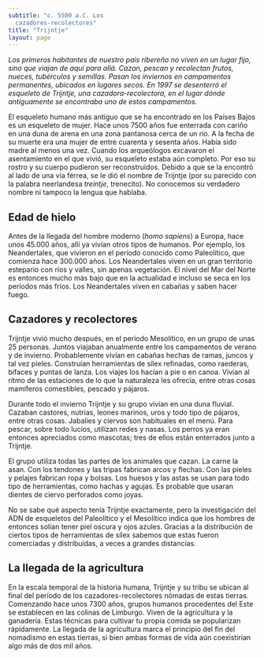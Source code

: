 ```yaml
---
subtitle: "c. 5500 a.C. Los
  cazadores-recolectores"
title: "Trijntje"
layout: page
---
```


_Los primeros habitantes de nuestro país ribereño no viven en un lugar
fijo, sino que viajan de aquí para allá. Cazan, pescan y recolectan
frutos, nueces, tubérculos y semillas. Pasan los inviernos en
campamentos permanentes, ubicados en lugares secos. En 1997 se
desenterró el esqueleto de Trijntje, una cazadora-recolectora, en el
lugar dónde antiguamente se encontraba uno de estos campamentos._

El esqueleto humano más antiguo que se ha encontrado en los Países Bajos
es un esqueleto de mujer. Hace unos 7500 años fue enterrada con cariño
en una duna de arena en una zona pantanosa cerca de un río. A la fecha
de su muerte era una mujer de entre cuarenta y sesenta años. Había sido
madre al menos una vez. Cuando los arqueólogos excavaron el asentamiento
en el que vivió, su esqueleto estaba aún completo. Por eso su rostro y
su cuerpo pudieron ser reconstruidos. Debido a que se la encontró al
lado de una vía férrea, se le dió el nombre de Trijntje (por su parecido
con la palabra neerlandesa _treintje_, trenecito). No conocemos su
verdadero nombre ni tampoco la lengua que hablaba.

## Edad de hielo

Antes de la llegada del hombre moderno (_homo sapiens_) a Europa, hace
unos 45.000 años, allí ya vivían otros tipos de humanos. Por ejemplo,
los Neandertales, que vivieron en el período conocido como Paleolítico,
que comienza hace 300.000 años. Los Neandertales viven en un gran
territorio estepario con ríos y valles, sin apenas vegetación. El nivel
del Mar del Norte es entonces mucho más bajo que en la actualidad e
incluso se seca en los períodos más fríos. Los Neandertales viven en
cabañas y saben hacer fuego.

## Cazadores y recolectores

Trijntje vivió mucho después, en el período Mesolítico, en un grupo de
unas 25 personas. Juntos viajaban anualmente entre los campamentos de
verano y de invierno. Probablemente vivían en cabañas hechas de ramas,
juncos y tal vez pieles. Construían herramientas de sílex refinadas,
como raederas, bifaces y puntas de lanza. Los viajes los hacían a pie o
en canoa. Vivían al ritmo de las estaciones de lo que la naturaleza les
ofrecía, entre otras cosas mamíferos comestibles, pescado y pájaros.

Durante todo el invierno Trijntje y su grupo vivían en una duna fluvial.
Cazaban castores, nutrias, leones marinos, uros y todo tipo de pájaros,
entre otras cosas. Jabalíes y ciervos son habituales en el menú. Para
pescar, sobre todo lucios, utilizan redes y nasas. Los perros ya eran
entonces apreciados como mascotas; tres de ellos están enterrados junto
a Trijntje.

El grupo utiliza todas las partes de los animales que cazan. La carne la
asan. Con los tendones y las tripas fabrican arcos y flechas. Con las
pieles y pelajes fabrican ropa y bolsas. Los huesos y las astas se usan
para todo tipo de herramientas, como hachas y agujas. Es probable que
usaran dientes de ciervo perforados como joyas.

No se sabe qué aspecto tenía Trijntje exactamente, pero la investigación
del ADN de esqueletos del Paleolítico y el Mesolítico indica que los
hombres de entonces solían tener piel oscura y ojos azules. Gracias a la
distribución de ciertos tipos de herramientas de sílex sabemos que estas
fueron comerciadas y distribuídas, a veces a grandes distancias.

## La llegada de la agricultura

En la escala temporal de la historia humana, Trijntje y su tribu se
ubican al final del período de los cazadores-recolectores nómadas de
estas tierras. Comenzando hace unos 7300 años, grupos humanos
procedentes del Este se establecen en las colinas de Limburgo. Viven de
la agricultura y la ganadería. Estas técnicas para cultivar tu propia
comida se popularizan rápidamente. La llegada de la agricultura marca el
principio del fin del nomadismo en estas tierras, si bien ambas formas
de vida aún coexistirían algo más de dos mil años.
